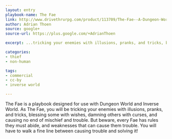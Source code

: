 ```yaml
---
layout: entry
playbook-name: The Fae
link: http://www.drivethrurpg.com/product/113709/The-Fae--A-Dungeon-World-Playbook
author: Adrian Thoen
source: google+
source-url: https://plus.google.com/+AdrianThoen

excerpt: ...tricking your enemies with illusions, pranks, and tricks, blessing some with wishes, damning others with curses, and causing no end of mischief and trouble.

categories:
- thief
- non-human

tags:
- commercial
- cc-by
- inverse world

---
```


The Fae is a playbook designed for use with Dungeon World and Inverse World. As The Fae, you will be tricking your enemies with illusions, pranks, and tricks, blessing some with wishes, damning others with curses, and causing no end of mischief and trouble. But beware, every Fae has rules they must abide, and weaknesses that can cause them trouble. You will have to walk a fine line between causing trouble and solving it!
